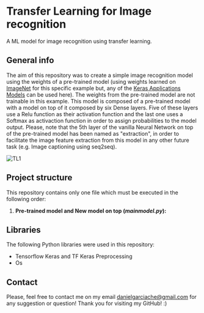 # Transfer Learning for Image recognition
A ML model for image recognition using transfer learning.

## General info
The aim of this repository was to create a simple image recognition model using the weights of a pre-trained model (using weights learned on [ImageNet](http://www.image-net.org/) for this specific example but, any of the [Keras Applications Models](https://keras.io/api/applications/) can be used here). The weights from the pre-trained model are not trainable in this example. This model is composed of a pre-trained model with a model on top of it composed by six Dense layers. Five of these layers use a Relu function as their activation function and the last one uses a Softmax as activaction function in order to assign probabilities to the model output. Please, note that the 5th layer of the vanilla Neural Network on top of the pre-trained model has been named as "extraction", in order to facilitate the image feature extraction from this model in any other future task (e.g. Image captioning using seq2seq).

![TL1](https://i.ibb.co/gwV7MDg/tl1.jpg)

## Project structure

This repository contains only one file which must be executed in the following order:

1. **Pre-trained model and New model on top (*mainmodel.py*):**

## Libraries

The following Python libraries were used in this repository:
- Tensorflow Keras and TF Keras Preprocessing
- Os

## Contact

Please, feel free to contact me on my email danielgarciache@gmail.com for any suggestion or question!
Thank you for visiting my GitHub! :)
